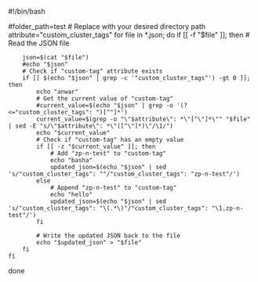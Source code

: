 #!/bin/bash

#folder_path=test  # Replace with your desired directory path
attribute="custom_cluster_tags"
for file in *.json; do
    if [[ -f "$file" ]]; then
        # Read the JSON file
        
        json=$(cat "$file")
        #echo "$json"
        # Check if "custom-tag" attribute exists
        if [[ $(echo "$json" | grep -c '"custom_cluster_tags"') -gt 0 ]]; then
            echo "anwar"
            # Get the current value of "custom-tag"
            #current_value=$(echo "$json" | grep -o '(?<="custom_cluster_tags": ")[^"]*')
            current_value=$(grep -o "\"$attribute\": *\"[^\"]*\"" "$file" | sed -E "s/\"$attribute\": *\"([^\"]*)\"/\1/")
            echo "$current_value"
            # Check if "custom-tag" has an empty value
            if [[ -z "$current_value" ]]; then
                # Add "zp-n-test" to "custom-tag"
                echo "basha"
                updated_json=$(echo "$json" | sed 's/"custom_cluster_tags": ""/"custom_cluster_tags": "zp-n-test"/')
            else
                # Append "zp-n-test" to "custom-tag"
                echo "hello"
                updated_json=$(echo "$json" | sed 's/"custom_cluster_tags": "\(.*\)"/"custom_cluster_tags": "\1,zp-n-test"/')
            fi

            # Write the updated JSON back to the file
            echo "$updated_json" > "$file"
        fi
    fi
done
